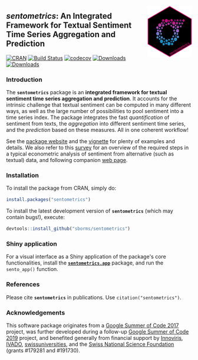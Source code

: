 
<a href='https://www.sentometrics.org'><img src='man/figures/logo.png' align="right" height="138.5"/></a>

## _sentometrics_: An Integrated Framework for Textual Sentiment Time Series Aggregation and Prediction

[![CRAN](http://www.r-pkg.org/badges/version/sentometrics)](https://cran.r-project.org/package=sentometrics)
[![Build Status](https://travis-ci.org/sborms/sentometrics.svg?branch=master)](https://travis-ci.org/sborms/sentometrics)
[![codecov](https://codecov.io/github/sborms/sentometrics/branch/master/graphs/badge.svg)](https://codecov.io/github/sborms/sentometrics)
[![Downloads](http://cranlogs.r-pkg.org/badges/sentometrics?color=brightgreen)](http://www.r-pkg.org/pkg/sentometrics)
[![Downloads](http://cranlogs.r-pkg.org/badges/grand-total/sentometrics?color=brightgreen)](http://www.r-pkg.org/pkg/sentometrics)
<!--- [![Pending Pull-Requests](http://githubbadges.herokuapp.com/sborms/sentometrics/pulls.svg?style=flat)](https://github.com/sborms/sentometrics/pulls) --->
<!--- [![Github Issues](http://githubbadges.herokuapp.com/sborms/sentometrics/issues.svg)](https://github.com/sborms/sentometrics/issues) --->

### Introduction

The **`sentometrics`** package is an **integrated framework for textual sentiment time series aggregation and prediction**. It accounts for the intrinsic challenge that textual sentiment can be computed in many different ways, as well as the large number of possibilities to pool sentiment into a time series index. The package integrates the fast _quantification_ of sentiment from texts, the _aggregation_ into different sentiment time series, and the _prediction_ based on these measures. All in one coherent workflow!

See the [package website](https://sborms.github.io/sentometrics) and the [vignette](https://doi.org/10.2139/ssrn.3067734) for plenty of examples and details. We also refer to this [survey](https://doi.org/10.2139/ssrn.2652876) for an overview of the required steps in a typical econometric analysis of sentiment from alternative (such as textual) data, and following companion [web page](https://sborms.github.io/econometrics-meets-sentiment).

### Installation

To install the package from CRAN, simply do:

```R
install.packages("sentometrics")
```

To install the latest development version of **`sentometrics`** (which may contain bugs!), execute:

```R
devtools::install_github("sborms/sentometrics")
```

### Shiny application

For a visual interface as a Shiny application of the package's core functionalities, install the [**`sentometrics.app`**](https://github.com/sborms/sentometrics.app) package, and run the `sento_app()` function.

### References

Please cite **`sentometrics`** in publications. Use `citation("sentometrics")`.

### Acknowledgements

This software package originates from a
[Google Summer of Code 2017](https://github.com/rstats-gsoc/gsoc2017/wiki/Sentometrics:-An-integrated-framework-for-text-based-multivariate-time-series-modeling-and-forecasting) project, was further developed 
during a follow-up [Google Summer of Code 2019](https://github.com/rstats-gsoc/gsoc2019/wiki/sentometrics) project, and benefited generally from financial support by [Innoviris](https://innoviris.brussels), [IVADO](https://www.ivado.ca), [swissuniversities](https://www.swissuniversities.ch), and the [Swiss National Science Foundation](http://www.snf.ch) (grants #179281 and #191730).

